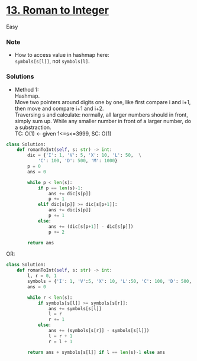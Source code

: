 # [13. Roman to Integer](https://leetcode.com/problems/roman-to-integer/description/?envType=study-plan-v2&envId=top-interview-150)

Easy

### Note

- How to access value in hashmap here:\
  `symbols[s[l]]`, not `symbols[l]`.

### Solutions

- Method 1:\
  Hashmap.\
  Move two pointers around digits one by one, like first compare i and i+1, then move and compare i+1 and i+2.\
  Traversing s and calculate: normally, all larger numbers should in front, simply sum up. While any smaller number in front of a larger number, do a substraction.\
  TC: O(1) <- given 1<=s<=3999, SC: O(1)
```python
class Solution:
    def romanToInt(self, s: str) -> int:
        dic = {'I': 1, 'V': 5, 'X': 10, 'L': 50,  \
            'C': 100, 'D': 500, 'M': 1000}
        p = 0
        ans = 0

        while p < len(s):
            if p == len(s)-1:
                ans += dic[s[p]]
                p += 1
            elif dic[s[p]] >= dic[s[p+1]]:
                ans += dic[s[p]]
                p += 1
            else:
                ans += (dic[s[p+1]] - dic[s[p]])
                p += 2

        return ans
```
  OR:
```python
class Solution:
    def romanToInt(self, s: str) -> int:
        l, r = 0, 1
        symbols = {'I': 1, 'V':5, 'X': 10, 'L':50, 'C': 100, 'D': 500, 'M':1000}
        ans = 0

        while r < len(s):
            if symbols[s[l]] >= symbols[s[r]]:
                ans += symbols[s[l]] 
                l = r
                r += 1
            else:
                ans += (symbols[s[r]] - symbols[s[l]])
                l = r + 1
                r = l + 1

        return ans + symbols[s[l]] if l == len(s)-1 else ans
```

